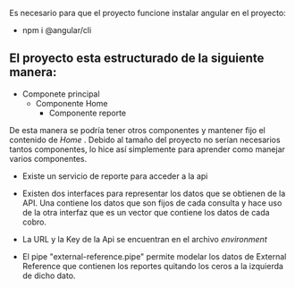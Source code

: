 Es necesario para que el proyecto funcione instalar angular en el proyecto:
  - npm i @angular/cli
  
## El proyecto esta estructurado de la siguiente manera:

- Componete principal 
  - Componente Home
    - Componente reporte

De esta manera se podría tener otros componentes y mantener fijo el contenido de *Home* . Debido al tamaño del proyecto no serían necesarios tantos componentes, lo hice así simplemente para aprender como manejar varios componentes. 

- Existe un servicio de reporte para acceder a la api

- Existen dos interfaces para representar los datos que se obtienen de la API. Una contiene los datos que son fijos de cada consulta y hace uso de la otra interfaz que es un vector que contiene los datos de cada cobro.

- La URL y la Key de la Api se encuentran en el archivo *environment* 

- El pipe "external-reference.pipe" permite modelar los datos de External Reference que contienen los reportes quitando los ceros a la izquierda de dicho dato.
